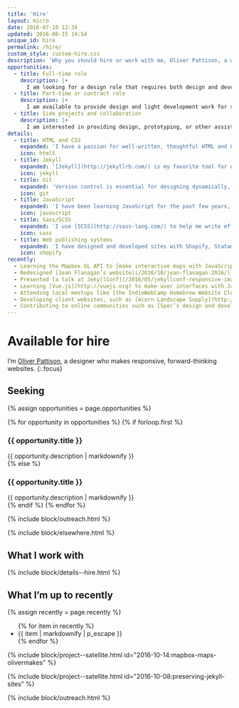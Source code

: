 ```yaml
---
title: 'Hire'
layout: micro
date: 2016-07-18 12:34
updated: 2016-08-15 14:54
unique_id: hire
permalink: /hire/
custom_style: custom-hire.css
description: 'Why you should hire or work with me, Oliver Pattison, a web designer.'
opportunities:
  - title: Full-time role
    description: |+
      I am looking for a design role that requires both design and development expertise. This might be called “web designer” or “front-end developer”, but I am happy to work outside and in between those boundaries.
  - title: Part-time or contract role
    description: |+
      I am available to provide design and light development work for small projects (or as a small part of a larger team).
  - title: Side projects and collaboration
    description: |+
      I am interested in providing design, prototyping, or other assistance for open source projects that solve interesting problems, communicate provocative ideas, or promote social justice.
details:
  - title: HTML and CSS
    expanded: 'I have a passion for well-written, thoughtful HTML and CSS. Although it is sometimes dismissed as a simple markup language, getting HTML right is challenging, both when dealing with visual design and with accessibility and usability.'
    icon: html5
  - title: Jekyll
    expanded: '[Jekyll](http://jekyllrb.com/) is my favorite tool for designing and publishing content on the web. Most of the sites that I build currently are static sites (using Jekyll) with minimal but flexible configuration and high performance.'
    icon: jekyll
  - title: Git
    expanded: 'Version control is essential for designing dynamically, maintaining code, and collaborating quickly and remotely. I use [Git](https://git-scm.com/) as a safety net for all of my work, whether on my own or with a team.'
    icon: git
  - title: JavaScript
    expanded: 'I have been learning JavaScript for the past few years, developing interactive user interfaces with tools like [Velocity.js](http://velocityjs.org/), [Vue.js](http://vuejs.org/) and [Mapbox](https://www.mapbox.com). I believe strongly in [progressive enhancement](https://sixtwothree.org/posts/designing-experience-layers) when designing experience layers.'
    icon: javascript
  - title: Sass/SCSS
    expanded: 'I use [SCSS](http://sass-lang.com/) to help me write effective CSS. I find it invaluable as a creative tool and as a way to organize and develop styles in short and composable parts.'
    icon: sass
  - title: Web publishing systems
    expanded: 'I have designed and developed sites with Shopify, Statamic, WordPress, and other content management systems. My focus has been on integrating front-end design with content editing systems, and creating clear and usable content structures for editors.'
    icon: shopify
recently:
  - Learning the Mapbox GL API to [make interactive maps with JavaScript and WebGL](/2016/10/mapbox-maps-olivermakes/).
  - Redesigned [Jean Flanagan’s website](/2016/10/jean-flanagan-2016/).
  - Presented [a talk at JekyllConf](/2016/05/jekyllconf-responsive-images/) on responsive images with Jekyll and imgix.
  - Learning [Vue.js](http://vuejs.org) to make user interfaces with JavaScript.
  - Attending local meetups like [the IndieWebCamp Homebrew Website Club](https://indieweb.org/Homebrew_Website_Club) and [the CodeNewbie DC community coding group](http://www.meetup.com/CodeNewbie-DC/) to collaborate with like-minded people and those who are new to web development.
  - Developing client websites, such as [Acorn Landscape Supply](http://acornlandscapesupply.ca).
  - Contributing to online communities such as [Spec’s design and development Slack network](http://spec.fm/) and [Jekyll Talk, the official resource for Jekyll](https://talk.jekyllrb.com/).
---
```


# Available for hire

I’m [Oliver Pattison](/about/), a designer who makes responsive, forward-thinking websites.
{:.focus}

## Seeking

{% assign opportunities = page.opportunities %}

<section class="opportunities">
  {% for opportunity in opportunities %}
    {% if forloop.first %}
      <div class="opportunities-item--featured">
        <h3>{{ opportunity.title }}</h3>
        {{ opportunity.description | markdownify }}
      </div>
    {% else %}
      <div class="opportunities-item">
        <h3>{{ opportunity.title }}</h3>
        {{ opportunity.description | markdownify }}
      </div>
    {% endif %}
  {% endfor %}
</section>

{% include block/outreach.html %}

{% include block/elsewhere.html %}

## What I work with

{% include block/details--hire.html %}

<aside class="ancillary--endnotes">
  <h2>What I’m up to recently</h2>

  {% assign recently = page.recently %}
  <ul>
    {% for item in recently %}
      <li>{{ item | markdownify | p_escape }}</li>
    {% endfor %}
  </ul>
</aside>

{% include block/project--satellite.html id="2016-10-14:mapbox-maps-olivermakes" %}

{% include block/project--satellite.html id="2016-10-08:preserving-jekyll-sites" %}

{% include block/outreach.html %}
